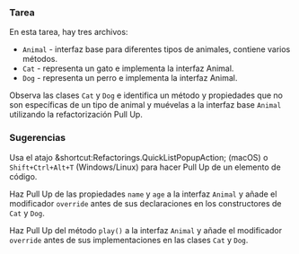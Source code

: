 ### Tarea

En esta tarea, hay tres archivos:
- `Animal` - interfaz base para diferentes tipos de animales, contiene varios métodos.
- `Cat` - representa un gato e implementa la interfaz Animal.
- `Dog` - representa un perro e implementa la interfaz Animal.

Observa las clases `Cat` y `Dog` e identifica un método y propiedades que no son específicas de un tipo de animal y muévelas a la interfaz base `Animal` utilizando la refactorización Pull Up.

### Sugerencias

<div class="hint" title="Atajo para refactorizaciones Pull Up">

Usa el atajo &shortcut:Refactorings.QuickListPopupAction; (macOS) o `Shift+Ctrl+Alt+T` (Windows/Linux) para hacer Pull Up de un elemento de código.

</div>

<div class="hint" title="Sugerencia de refactorización">

Haz Pull Up de las propiedades `name` y `age` a la interfaz `Animal` y añade el modificador `override` antes de sus declaraciones en los constructores de `Cat` y `Dog`.

Haz Pull Up del método `play()` a la interfaz `Animal` y añade el modificador `override` antes de sus implementaciones en las clases `Cat` y `Dog`.
</div>